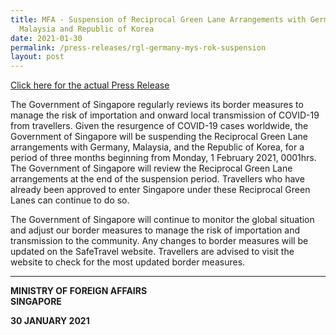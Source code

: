 ```yaml
---
title: MFA - Suspension of Reciprocal Green Lane Arrangements with Germany,
  Malaysia and Republic of Korea
date: 2021-01-30
permalink: /press-releases/rgl-germany-mys-rok-suspension
layout: post
---
```


<a href="https://www.mfa.gov.sg/Newsroom/Press-Statements-Transcripts-and-Photos/2021/01/20210130-RGL-Suspension">Click here for the actual Press Release</a>


The Government of Singapore regularly reviews its border measures to manage the risk of importation and onward local transmission of COVID-19 from travellers. Given the resurgence of COVID-19 cases worldwide, the Government of Singapore will be suspending the Reciprocal Green Lane arrangements with Germany, Malaysia, and the Republic of Korea, for a period of three months beginning from Monday, 1 February 2021, 0001hrs. The Government of Singapore will review the Reciprocal Green Lane arrangements at the end of the suspension period. Travellers who have already been approved to enter Singapore under these Reciprocal Green Lanes can continue to do so. 

The Government of Singapore will continue to monitor the global situation and adjust our border measures to manage the risk of importation and transmission to the community. Any changes to border measures will be updated on the SafeTravel website. Travellers are advised to visit the website to check for the most updated border measures.

---
 
**MINISTRY OF FOREIGN AFFAIRS**<br/>
**SINGAPORE**

**30 JANUARY 2021**